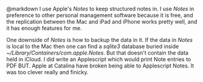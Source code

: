 @markdown
I use Apple's *Notes* to keep structured notes in. I use *Notes*
in preference to other personal management software because it is
free, and the replication between the Mac and iPad and iPhone works
pretty well, and it has enough features for me.

One downside of *Notes* is how to backup the data in it. If the data
in *Notes* is local to the Mac then one can find a *sqlite3* database
buried inside *~/Library/Containers/com.apple.Notes*. But that doesn't
contain the data held in iCloud. I did write an Applescript which would
print Note entries to PDF BUT. Apple at Catalina have broken being
able to Applescript Notes. It was too clever really and finicky.
